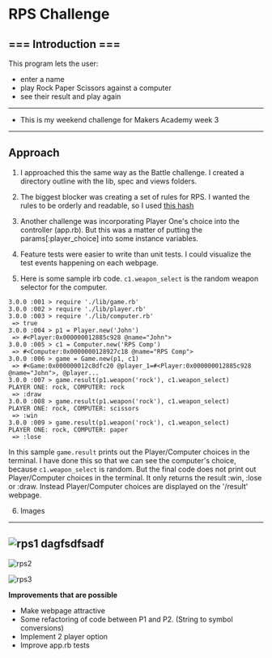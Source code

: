 # RPS Challenge
=== Introduction ===
---------

This program lets the user:
- enter a name
- play Rock Paper Scissors against a computer 
- see their result and play again


----
- This is my weekend challenge for Makers Academy week 3
----
Approach
-------
1. I approached this the same way as the Battle challenge.  I created a directory outline with the lib, spec and views folders.

2. The biggest blocker was creating a set of rules for RPS.  I wanted the rules to be orderly and readable, so I used [this hash](https://stackoverflow.com/questions/10923486/hw-impossibility-create-a-rock-paper-scissors-program-in-ruby-without-using-c)

3. Another challenge was incorporating Player One's choice into the controller (app.rb).  But this was a matter of putting the params[:player_choice] into some instance variables.

4. Feature tests were easier to write than unit tests.  I could visualize the test events happening on each webpage.

5. Here is some sample irb code.  ```c1.weapon_select``` is the random weapon selector for the computer.

```
3.0.0 :001 > require './lib/game.rb'
3.0.0 :002 > require './lib/player.rb'
3.0.0 :003 > require './lib/computer.rb'
 => true
3.0.0 :004 > p1 = Player.new('John')
 => #<Player:0x000000012885c928 @name="John">
3.0.0 :005 > c1 = Computer.new('RPS Comp')
 => #<Computer:0x0000000128927c18 @name="RPS Comp">
3.0.0 :006 > game = Game.new(p1, c1)
 => #<Game:0x000000012c8dfc20 @player_1=#<Player:0x000000012885c928 @name="John">, @player...
3.0.0 :007 > game.result(p1.weapon('rock'), c1.weapon_select)
PLAYER ONE: rock, COMPUTER: rock
 => :draw
3.0.0 :008 > game.result(p1.weapon('rock'), c1.weapon_select)
PLAYER ONE: rock, COMPUTER: scissors
 => :win
3.0.0 :009 > game.result(p1.weapon('rock'), c1.weapon_select)
PLAYER ONE: rock, COMPUTER: paper
 => :lose
```
In this sample ```game.result``` prints out the Player/Computer choices in the terminal.  I have done this so that we can see the computer's choice, because ```c1.weapon_select``` is random.  But the final code does not print out Player/Computer choices in the terminal.  It only returns the result :win, :lose or :draw.  Instead Player/Computer choices are displayed on the '/result' webpage.

6. Images

----
![rps1](https://imgur.com/nDcrpg5m.png)
dagfsdfsadf
----
![rps2](https://imgur.com/80lK0UNm.png)

![rps3](https://imgur.com/pFyQ5kWm.png)

**Improvements that are possible**

* Make webpage attractive
* Some refactoring of code between P1 and P2.  (String to symbol conversions)
* Implement 2 player option 
* Improve app.rb tests
